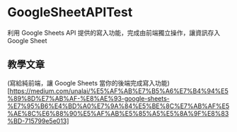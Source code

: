 # GoogleSheetAPITest
利用 Google Sheets API 提供的寫入功能，完成由前端獨立操作，讓資訊存入Google Sheet

## 教學文章
(寫給純前端，讓 Google Sheets 當你的後端完成寫入功能)[https://medium.com/unalai/%E5%AF%AB%E7%B5%A6%E7%B4%94%E5%89%8D%E7%AB%AF-%E8%AE%93-google-sheets-%E7%95%B6%E4%BD%A0%E7%9A%84%E5%BE%8C%E7%AB%AF%E5%AE%8C%E6%88%90%E5%AF%AB%E5%85%A5%E5%8A%9F%E8%83%BD-715799e5e013]
